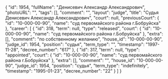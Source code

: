 {
    "id": 1954,
    "fullName": "Денисевич Александр Александрович",
    "photoURL": "",
    "tags": [],
    "comment": "",
    "layout": "judge",
    "title": "Судья Денисевич Александр Александрович",
    "court": null,
    "previousCourt": {
        "id": "10-000-00-90",
        "name": "суд первомайского района г.Бобруйска"
    },
    "career": [
        {
            "id": 318,
            "term": null,
            "type": "released",
            "court": {
                "id": "10-000-00-90",
                "name": "суд первомайского района г.Бобруйска"
            },
            "extra": [],
            "comment": "по собственному желанию",
            "house_id": "10-000-00-90",
            "judge_id": 1954,
            "position": "судья",
            "term_type": "",
            "timestamp": "1997-11-28",
            "decree_number": "617"
        },
        {
            "id": 317,
            "term": null,
            "type": "appointed",
            "court": {
                "id": "10-000-00-90",
                "name": "суд первомайского района г.Бобруйска"
            },
            "extra": [],
            "comment": "",
            "house_id": "10-000-00-90",
            "judge_id": 1954,
            "position": "судья",
            "term_type": "indefinitely",
            "timestamp": "1995-01-23",
            "decree_number": "22"
        }
    ]
}